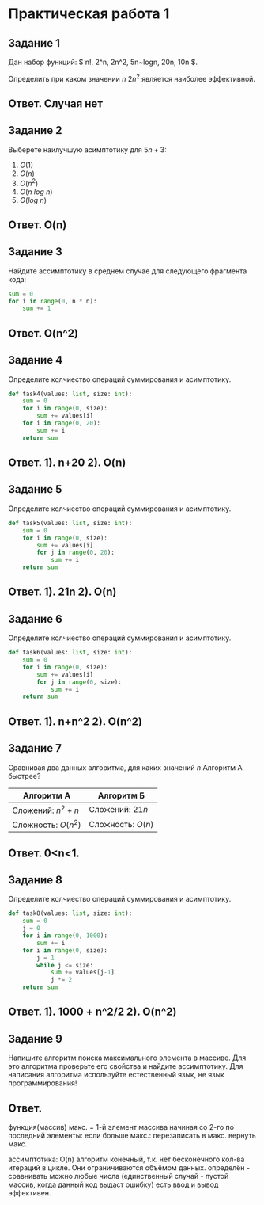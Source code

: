 # Практическая работа 1

## Задание 1

Дан набор функций: $
n!, 2^n, 2n^2, 5n~logn, 20n, 10n
$.

Определить при каком значении $n$ $2n^2$ является наиболее эффективной.

## Ответ. Случая нет

## Задание 2
Выберете наилучшую асимптотику для $5n+3$:
1. $O(1)$
1. $O(n)$
1. $O(n^2)$
1. $O(n~log~n)$
1. $O(log~n)$ 

## Ответ. O(n)

## Задание 3

Найдите ассимптотику в среднем случае для следующего фрагмента кода:

```python
sum = 0
for i in range(0, n * n):
    sum += 1
```
## Ответ. O(n^2)

## Задание 4

Определите колчиество операций суммирования и асимптотику.

```python
def task4(values: list, size: int):
    sum = 0
    for i in range(0, size):
        sum += values[i]
    for i in range(0, 20):
        sum += i
    return sum
```
## Ответ. 1). n+20 2). O(n)

## Задание 5

Определите колчиество операций суммирования и асимптотику.

```python
def task5(values: list, size: int):
    sum = 0
    for i in range(0, size):
        sum += values[i]
        for j in range(0, 20):
            sum += i
    return sum
```
## Ответ. 1). 21n 2). O(n)

## Задание 6

Определите колчиество операций суммирования и асимптотику.

```python
def task6(values: list, size: int):
    sum = 0
    for i in range(0, size):
        sum += values[i]
        for j in range(0, size):
            sum += i
    return sum
```
## Ответ. 1). n+n^2 2). O(n^2)

## Задание 7

Сравнивая два данных алгоритма, для каких значений $n$ Алгоритм А быстрее?

Алгоритм А | Алгоритм Б
---|---
Сложений: $n^2+n$ | Сложений: $21n$
Сложность: $O(n^2)$| Сложность: $O(n)$

## Ответ. 0<n<1.

## Задание 8

Определите колчиество операций суммирования и асимптотику.

```python
def task8(values: list, size: int):
    sum = 0
    j = 0
    for i in range(0, 1000):
        sum += i
    for i in range(0, size):
        j = 1
        while j <= size:
            sum += values[j-1]
            j *= 2
    return sum
```
## Ответ. 1). 1000 + n^2/2 2). O(n^2)

## Задание 9

Напишите алгоритм поиска максимального элемента в массиве. Для это алгоритма проверьте его свойства и найдите ассимптотику.
Для написания алгоритма используйте естественный язык, не язык программирования!

## Ответ.

функция(массив)
	макс. = 1-й элемент массива
	начиная со 2-го по последний элементы:
		если больше макс.:
			перезаписать в макс.
	вернуть макс.

ассимптотика: O(n)
алгоритм конечный, т.к. нет бесконечного кол-ва итераций в цикле. Они ограничиваются объёмом данных.
определён - сравнивать можно любые числа (единственный случай - пустой массив, когда данный код выдаст ошибку)
есть ввод и вывод
эффективен.
